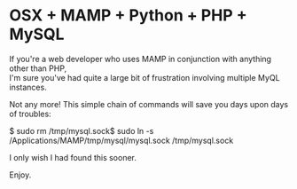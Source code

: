 # OSX + MAMP + Python + PHP + MySQL

   If you're a web developer who uses MAMP in conjunction with anything other than PHP,   
I'm sure you've had quite a large bit of frustration involving multiple MyQL instances.

 Not any more! This simple chain of commands will save you days upon days of troubles:

  $ sudo rm /tmp/mysql.sock$ sudo ln \-s /Applications/MAMP/tmp/mysql/mysql.sock /tmp/mysql.sock

 I only wish I had found this sooner.

  Enjoy.

   